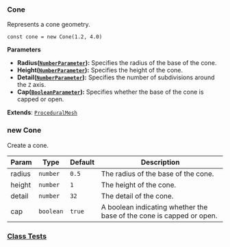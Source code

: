 <a name="Cone"></a>

### Cone 
Represents a cone geometry.

```
const cone = new Cone(1.2, 4.0)
```

**Parameters**
* **Radius([`NumberParameter`](api/SceneTree\Parameters\NumberParameter.md)):** Specifies the radius of the base of the cone.
* **Height([`NumberParameter`](api/SceneTree\Parameters\NumberParameter.md)):** Specifies the height of the cone.
* **Detail([`NumberParameter`](api/SceneTree\Parameters\NumberParameter.md)):** Specifies the number of subdivisions around the `Z` axis.
* **Cap([`BooleanParameter`](api/SceneTree\Parameters\BooleanParameter.md)):** Specifies whether the base of the cone is capped or open.


**Extends**: <code>[ProceduralMesh](api/SceneTree\Geometry\Shapes\ProceduralMesh.md)</code>  
<a name="new_Cone_new"></a>

### new Cone
Create a cone.


| Param | Type | Default | Description |
| --- | --- | --- | --- |
| radius | <code>number</code> | <code>0.5</code> | The radius of the base of the cone. |
| height | <code>number</code> | <code>1</code> | The height of the cone. |
| detail | <code>number</code> | <code>32</code> | The detail of the cone. |
| cap | <code>boolean</code> | <code>true</code> | A boolean indicating whether the base of the cone is capped or open. |



### [Class Tests](api/SceneTree\Geometry\Shapes/Cone.test)